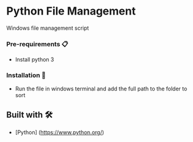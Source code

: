 # Python File Management

Windows file management script

### Pre-requirements 📋

- Install python 3

### Installation 🔧

- Run the file in windows terminal and add the full path to the folder to sort

## Built with 🛠️

* [Python] (https://www.python.org/)
